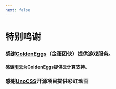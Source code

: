 ```yaml
---
next: false
---
```


# 特别鸣谢
### 感谢[GoldenEggs](https://eggs.gold/)（金蛋团伙）提供游戏服务。
#### 感谢[雨云](https://rainyun.cn)为GoldenEggs提供云计算支持。
### 感谢[UnoCSS](https://UnoCSS.dev)开源项目提供彩虹动画
<NonCopyRight />